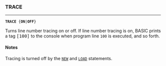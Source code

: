 ### TRACE
***
<code><b>TRACE</b> {<b>ON</b>|<b>OFF</b>}</code>

Turns line number tracing on or off. If line number tracing is on, BASIC prints a tag <samp>[100]</samp> to the console when program line <code>100</code> is executed, and so forth.

#### Notes
Tracing is turned off by the [`NEW`](NEW) and [`LOAD`](LOAD) statements.
